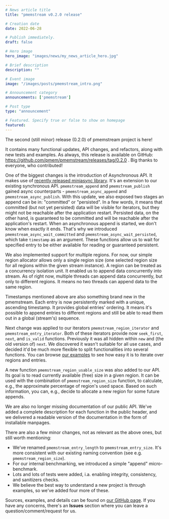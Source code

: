 ```yaml
---
# News article title
title: "pmemstream v0.2.0 release"

# Creation date
date: 2022-06-28

# Publish immediately. 
draft: false

# Hero image
hero_image: "images/news/my_news_article_hero.jpg"

# Brief description
description: ""

# Event image
image: "/images/posts/pmemstream_intro.png"

# Announcement category
announcements: ['pmemstream']

# Post type
type: "announcement"

# Featured. Specify true or false to show on homepage
featured: 
---
```


The second (still minor) release (0.2.0) of pmemstream project is here!

It contains many functional updates, API changes, and refactors, along with new tests and examples.
As always, this release is available on GitHub: https://github.com/pmem/pmemstream/releases/tag/0.2.0 .
Big thanks to everyone, who contributed!

One of the biggest changes is the introduction of Asynchronous API. It makes use of
[recently released miniasync library](/announcements/2022/miniasync-v0-1-0-release/).
It's an extension to our existing synchronous API. `pmemstream_append` and `pmemstream_publish`
gained async counterparts - `pmemstream_async_append` and `pmemstream_async_publish`. With this update,
we also exposed two stages an append can be in: "committed" or "persisted". In a few words, it means that
committed (but not yet persisted) data will be visible for iterators, but they might not be reachable
after the application restart. Persisted data, on the other hand, is guaranteed to be committed and will
be reachable after the application's restart. When an asynchronous append is started, we don't know when
exactly it ends. That's why we introduced `pmemstream_async_wait_committed` and `pmemstream_async_wait_persisted`,
which take `timestamp` as an argument. These functions allow us to wait for specified entry to be
either available for reading or guaranteed persistent.

We also implemented support for multiple regions. For now, our simple region allocator allows
only a single region size (one selected region size for all regions within the given stream instance).
A region can be treated as a concurrency isolation unit. It enabled us to append data concurrently into
stream. As of right now, multiple threads can append data concurrently, but only to different regions.
It means no two threads can append data to the same region.

Timestamps mentioned above are also something brand new in the pmemstream. Each entry is now persistently
marked with a unique, ascending timestamp. It provides global entries' ordering. It means it's possible
to append entries to different regions and still be able to read them out in a global (stream's) sequence.

Next change was applied to our iterators `pmemstream_region_iterator` and `pmemstream_entry_iterator`.
Both of these iterators provide now `seek_first`, `next`, and `is_valid` functions. Previously
it was all hidden within `new` and (the old version of) `next`. We discovered it wasn't suitable for
all use cases, and decided it'd be much more flexible to split functionalities into several
functions. You can browse [our examples](https://github.com/pmem/pmemstream/tree/master/examples)
to see how easy it is to iterate over regions and entries.

A new function `pmemstream_region_usable_size` was also added to our API. Its goal is to read currently
available (free) size in a given region. It can be used with the combination of `pmemstream_region_size`
function, to calculate, e.g., the approximate percentage of region's used space. Based on such information,
you can, e.g., decide to allocate a new region for some future appends.

We are also no longer missing documentation of our public API. We've added a complete description
for each function in the public header, and we delivered a readable version of the documentation
in the form of installable manpages.

There are also a few minor changes, not as relevant as the above ones, but still worth mentioning:
- We've renamed `pmemstream_entry_length` to `pmemstream_entry_size`. It's more consistent with our existing
    naming convention (see e.g. `pmemstream_region_size`).
- For our internal benchmarking, we introduced a simple "append" micro-benchmark.
- Lots and lots of tests were added, i.a. enabling integrity, consistency, and sanitizers checks.
- We believe the best way to understand a new project is through examples, so we've added four more of these.

Sources, examples, and details can be found on [our GitHub page](https://github.com/pmem/pmemstream).
If you have any concerns, there's an **Issues** section where you can leave a question/comment/request for us.
